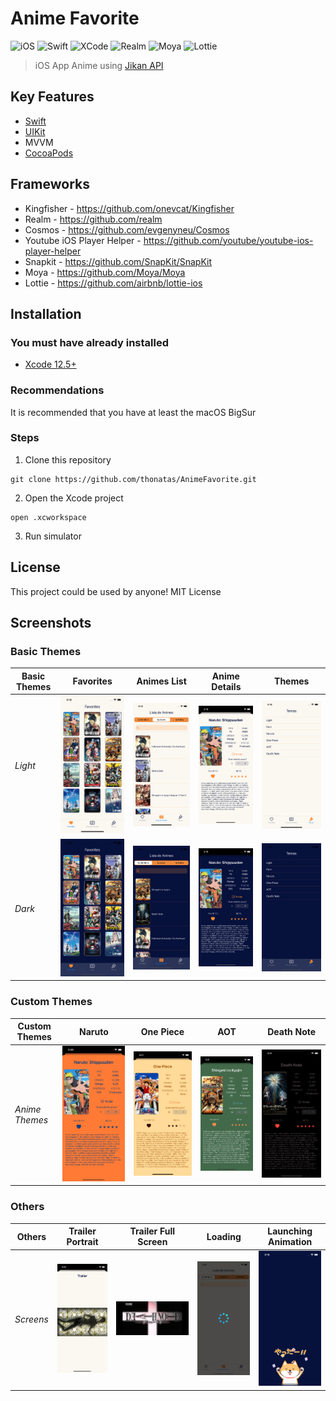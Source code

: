 # Anime Favorite
![iOS](https://img.shields.io/badge/platform-iOS-black)
![Swift](https://img.shields.io/badge/language-Swift-orange)
![XCode](https://img.shields.io/badge/tool-Xcode-lightblue)
![Realm](https://img.shields.io/badge/tool-Realm-blueviolet)
![Moya](https://img.shields.io/badge/network%20layer-Moya-green)
![Lottie](https://img.shields.io/badge/animation-Lottie-00ddb3)
> iOS App Anime using [Jikan API](https://docs.api.jikan.moe)

## Key Features
- [Swift](https://www.apple.com/br/swift/)
- [UIKit](https://developer.apple.com/documentation/uikit/)
- MVVM
- [CocoaPods](https://cocoapods.org)

## Frameworks
- Kingfisher - https://github.com/onevcat/Kingfisher
- Realm - https://github.com/realm
- Cosmos - https://github.com/evgenyneu/Cosmos
- Youtube iOS Player Helper - https://github.com/youtube/youtube-ios-player-helper
- Snapkit - https://github.com/SnapKit/SnapKit
- Moya - https://github.com/Moya/Moya
- Lottie - https://github.com/airbnb/lottie-ios

## Installation
### You must have already installed
- [Xcode 12.5+](https://developer.apple.com/xcode/)
### Recommendations
It is recommended that you have at least the macOS BigSur
### Steps
1. Clone this repository
```
git clone https://github.com/thonatas/AnimeFavorite.git
```
2. Open the Xcode project
```
open .xcworkspace
```
3. Run simulator

## License
This project could be used by anyone! MIT License

## Screenshots
### Basic Themes
| Basic Themes | Favorites  |  Animes List  |  Anime Details  |  Themes  |
| ----------  | ----------  |  ---------  |  -------  |  -------  |
| _Light_ |  ![1](AnimeFav/Common/Screenshots/Light_favorites.png) | ![2](AnimeFav/Common/Screenshots/Light_animeList.png)  |  ![3](AnimeFav/Common/Screenshots/Light_details.png) |  ![7](AnimeFav/Common/Screenshots/Light_themes.png) |
| _Dark_ |  ![4](AnimeFav/Common/Screenshots/Dark_favorites.png) |  ![5](AnimeFav/Common/Screenshots/Dark_animeList.png) |  ![6](AnimeFav/Common/Screenshots/Dark_details.png) |  ![8](AnimeFav/Common/Screenshots/Dark_themes.png) |

### Custom Themes
| Custom Themes | Naruto  |  One Piece  |  AOT  |  Death Note  |
| ----------  | ----------  |  ---------  |  -------  |  -------  |
| _Anime Themes_ |  ![9](AnimeFav/Common/Screenshots/Theme_naruto.png) | ![10](AnimeFav/Common/Screenshots/Theme_onePiece.png)  |  ![11](AnimeFav/Common/Screenshots/Theme_aot.png) |  ![12](AnimeFav/Common/Screenshots/Theme_deathNote.png) |

### Others
| Others | Trailer Portrait  |  Trailer Full Screen  |  Loading  |  Launching Animation  |
| ----------  | ----------  |  ---------  |  -------  |  -------  |
| _Screens_ |  ![13](AnimeFav/Common/Screenshots/Trailer_portrait.png) | ![14](AnimeFav/Common/Screenshots/Trailer_fullScreen.png)  |  ![15](AnimeFav/Common/Screenshots/Loading_view.png) |  ![16](AnimeFav/Common/Screenshots/SplashScreen_animation.png) |
